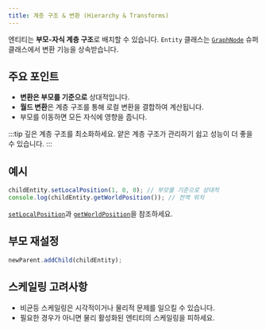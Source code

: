 ```yaml
---
title: 계층 구조 & 변환 (Hierarchy & Transforms)
---
```


엔티티는 **부모-자식 계층 구조**로 배치할 수 있습니다. `Entity` 클래스는 [`GraphNode`](https://manual.oasisserver.link/engine/classes/GraphNode.html) 슈퍼클래스에서 변환 기능을 상속받습니다.

## 주요 포인트

- **변환은 부모를 기준으로** 상대적입니다.
- **월드 변환**은 계층 구조를 통해 로컬 변환을 결합하여 계산됩니다.
- 부모를 이동하면 모든 자식에 영향을 줍니다.

:::tip
깊은 계층 구조를 최소화하세요. 얕은 계층 구조가 관리하기 쉽고 성능이 더 좋을 수 있습니다.
:::

## 예시

```javascript
childEntity.setLocalPosition(1, 0, 0); // 부모를 기준으로 상대적
console.log(childEntity.getWorldPosition()); // 전역 위치
```

[`setLocalPosition`](https://manual.oasisserver.link/engine/classes/GraphNode.html#setlocalposition)과 [`getWorldPosition`](https://manual.oasisserver.link/engine/classes/GraphNode.html#getworldposition)을 참조하세요.

## 부모 재설정

```javascript
newParent.addChild(childEntity);
```

## 스케일링 고려사항

- 비균등 스케일링은 시각적이거나 물리적 문제를 일으킬 수 있습니다.
- 필요한 경우가 아니면 물리 활성화된 엔티티의 스케일링을 피하세요.
